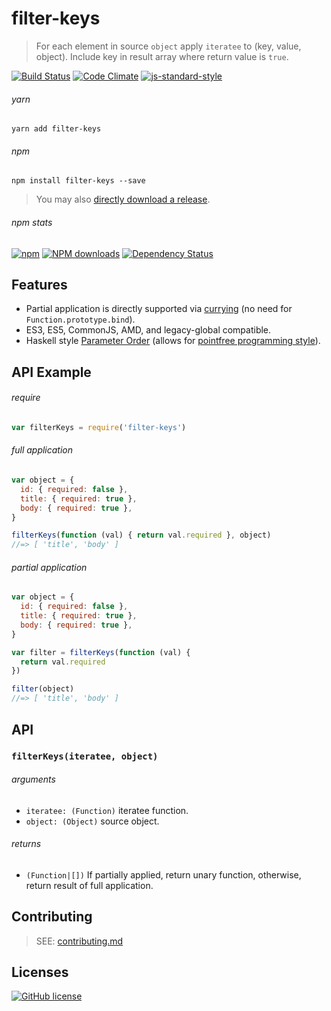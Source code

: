 # filter-keys
> For each element in source `object` apply `iteratee` to (key, value, object). Include key in result array where return value is `true`.

[![Build Status](http://img.shields.io/travis/wilmoore/filter-keys.js.svg)](https://travis-ci.org/wilmoore/filter-keys.js) [![Code Climate](https://codeclimate.com/github/wilmoore/filter-keys.js/badges/gpa.svg)](https://codeclimate.com/github/wilmoore/filter-keys.js) [![js-standard-style](https://img.shields.io/badge/code%20style-standard-brightgreen.svg?style=flat)](https://github.com/feross/standard)

###### yarn

```shell
yarn add filter-keys
```

###### npm

```shell
npm install filter-keys --save
```

> You may also [directly download a release](https://github.com/wilmoore/filter-keys.js/releases).

###### npm stats

[![npm](https://img.shields.io/npm/v/filter-keys.svg)](https://www.npmjs.org/package/filter-keys) [![NPM downloads](http://img.shields.io/npm/dm/filter-keys.svg)](https://www.npmjs.org/package/filter-keys) [![Dependency Status](https://gemnasium.com/wilmoore/filter-keys.js.svg)](https://gemnasium.com/wilmoore/filter-keys.js)

## Features

- Partial application is directly supported via [currying] (no need for `Function.prototype.bind`).
- ES3, ES5, CommonJS, AMD, and legacy-global compatible.
- Haskell style [Parameter Order] (allows for [pointfree programming style]).

## API Example

###### require

```js
var filterKeys = require('filter-keys')
```

###### full application

```js
var object = {
  id: { required: false },
  title: { required: true },
  body: { required: true },
}

filterKeys(function (val) { return val.required }, object)
//=> [ 'title', 'body' ]
```

###### partial application

```js
var object = {
  id: { required: false },
  title: { required: true },
  body: { required: true },
}

var filter = filterKeys(function (val) {
  return val.required
})

filter(object)
//=> [ 'title', 'body' ]
```

## API

### `filterKeys(iteratee, object)`

###### arguments

 - `iteratee: (Function)` iteratee function.
 - `object: (Object)` source object.

###### returns

 - `(Function|[])` If partially applied, return unary function, otherwise, return result of full application.

## Contributing

> SEE: [contributing.md](contributing.md)

## Licenses

[![GitHub license](https://img.shields.io/github/license/wilmoore/filter-keys.js.svg)](https://github.com/wilmoore/filter-keys.js/blob/master/license)

[currying]: https://en.wikipedia.org/wiki/Currying
[Parameter Order]: https://wiki.haskell.org/Parameter_order
[pointfree programming style]: https://medium.com/@wilmoore/un-bind-your-js-with-curry-a8657a4138cb#.v81fxc79y
